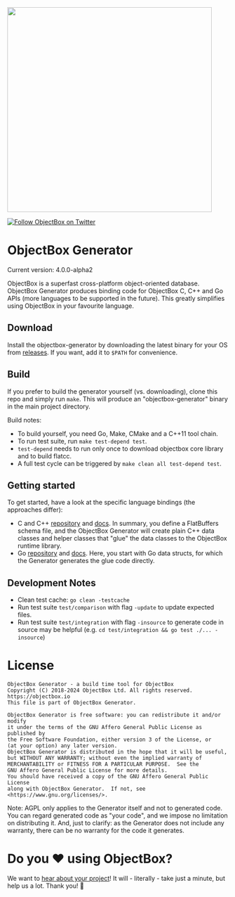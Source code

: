 <img width="466" src="https://raw.githubusercontent.com/objectbox/objectbox-java/master/logo.png">
<br/>

[![Follow ObjectBox on Twitter](https://img.shields.io/twitter/follow/ObjectBox_io.svg?style=flat-square&logo=twitter&color=fff)](https://twitter.com/ObjectBox_io)

# ObjectBox Generator

Current version: 4.0.0-alpha2

ObjectBox is a superfast cross-platform object-oriented database.
ObjectBox Generator produces binding code for ObjectBox C, C++ and Go APIs (more languages to be supported in the future).
This greatly simplifies using ObjectBox in your favourite language.

## Download

Install the objectbox-generator by downloading the latest binary for your OS from [releases](https://github.com/objectbox/objectbox-generator/releases/latest).
If you want, add it to `$PATH` for convenience.

## Build 

If you prefer to build the generator yourself (vs. downloading), clone this repo and simply run `make`.
This will produce an "objectbox-generator" binary in the main project directory.

Build notes:

* To build yourself, you need Go, Make, CMake and a C++11 tool chain.
* To run test suite, run `make test-depend test`.
* `test-depend` needs to run only once to download objectbox core library and to build flatcc.
* A full test cycle can be triggered by `make clean all test-depend test`.

## Getting started

To get started, have a look at the specific language bindings (the approaches differ):

* C and C++ [repository](https://github.com/objectbox/objectbox-c) and [docs](https://cpp.objectbox.io/).
  In summary, you define a FlatBuffers schema file, and the ObjectBox Generator will create plain C++ data classes
  and helper classes that "glue" the data classes to the ObjectBox runtime library.
* Go [repository](https://github.com/objectbox/objectbox-go) and [docs](https://golang.objectbox.io/).
  Here, you start with Go data structs, for which the Generator generates the glue code directly.

## Development Notes

* Clean test cache: `go clean -testcache`
* Run test suite `test/comparison` with flag `-update` to update expected files.
* Run test suite `test/integration` with flag `-insource` to generate code in source may be helpful (e.g. `cd test/integration && go test ./... -insource`)

# License

```
ObjectBox Generator - a build time tool for ObjectBox
Copyright (C) 2018-2024 ObjectBox Ltd. All rights reserved.
https://objectbox.io
This file is part of ObjectBox Generator.

ObjectBox Generator is free software: you can redistribute it and/or modify
it under the terms of the GNU Affero General Public License as published by
the Free Software Foundation, either version 3 of the License, or
(at your option) any later version.
ObjectBox Generator is distributed in the hope that it will be useful,
but WITHOUT ANY WARRANTY; without even the implied warranty of
MERCHANTABILITY or FITNESS FOR A PARTICULAR PURPOSE.  See the
GNU Affero General Public License for more details.
You should have received a copy of the GNU Affero General Public License
along with ObjectBox Generator.  If not, see <https://www.gnu.org/licenses/>.
```

Note: AGPL only applies to the Generator itself and not to generated code.
You can regard generated code as "your code", and we impose no limitation on distributing it.
And, just to clarify: as the Generator does not include any warranty, there can be no warranty for the code it generates.       

# Do you ♥️ using ObjectBox?

We want to [hear about your project](https://docs.google.com/forms/d/e/1FAIpQLScIYiOIThcq-AnDVoCvnZOMgxO4S-fBtDSFPQfWldJnhi2c7Q/viewform)!
It will - literally - take just a minute, but help us a lot. Thank you!​ 🙏​
